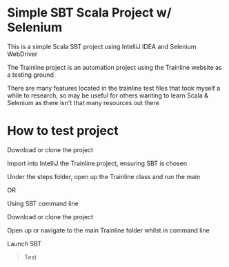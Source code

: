 Simple SBT Scala Project w/ Selenium
=========================

This is a simple Scala SBT project using IntelliJ IDEA and Selenium WebDriver

The Trainline project is an automation project using the Trainline website as a testing ground

There are many features located in the trainline test files that took myself a while to research, 
so may be useful for others wanting to learn Scala & Selenium as there isn't that many resources out there

How to test project
===================

Download or clone the project

Import into IntelliJ the Trainline project, ensuring SBT is chosen

Under the steps folder,  open up the Trainline class and run the main

OR

Using SBT command line

Download or clone the project

Open up or navigate to the main Trainline folder whilst in command line

Launch SBT

> Test